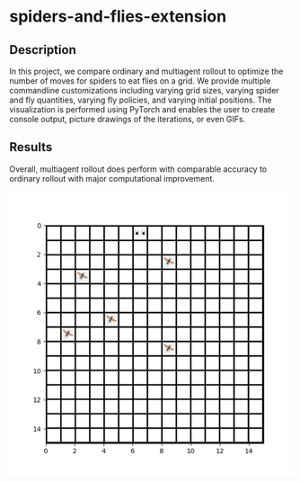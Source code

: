 # spiders-and-flies-extension

## Description
In this project, we compare ordinary and multiagent rollout to optimize the number of moves for spiders to eat flies on a grid. We provide multiple commandline customizations including varying grid sizes, varying spider and fly quantities, varying fly policies, and varying initial positions. The visualization is performed using PyTorch and enables the user to create console output, picture drawings of the iterations, or even GIFs.

## Results
Overall, multiagent rollout does perform with comparable accuracy to ordinary rollout with major computational improvement.

![](https://github.com/cadozie1/spiders-and-flies-extension/blob/main/courtney_code/animation.gif)
